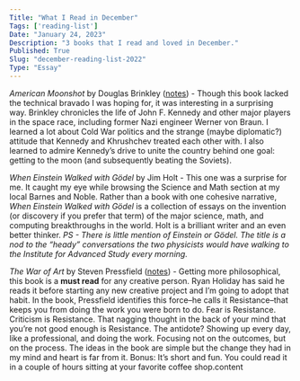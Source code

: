 ```yaml
---
Title: "What I Read in December"
Tags: ['reading-list']
Date: "January 24, 2023"
Description: "3 books that I read and loved in December."
Published: True
Slug: "december-reading-list-2022"
Type: "Essay"
---
```


*American Moonshot* by Douglas Brinkley ([notes](https://www.dltn.io/posts/book-notes-american-moonshot)) - Though this book lacked the technical bravado I was hoping for, it was interesting in a surprising way. Brinkley chronicles the life of John F. Kennedy and other major players in the space race, including former Nazi engineer Werner von Braun. I learned a lot about Cold War politics and the strange (maybe diplomatic?) attitude that Kennedy and Khrushchev treated each other with. I also learned to admire Kennedy’s drive to unite the country behind one goal: getting to the moon (and subsequently beating the Soviets).

*When Einstein Walked with Gödel* by Jim Holt - This one was a surprise for me. It caught my eye while browsing the Science and Math section at my local Barnes and Noble. Rather than a book with one cohesive narrative, *When Einstein Walked with Gödel* is a collection of essays on the invention (or discovery if you prefer that term) of the major science, math, and computing breakthroughs in the world. Holt is a brilliant writer and an even better thinker. *PS - There is little mention of Einstein or Gödel. The title is a nod to the “heady” conversations the two physicists would have walking to the Institute for Advanced Study every morning.*

*The War of Art* by Steven Pressfield ([notes](https://www.dltn.io/posts/the-war-of-art)) - Getting more philosophical, this book is a **must read** for any creative person. Ryan Holiday has said he reads it before starting any new creative project and I’m going to adopt that habit. In the book, Pressfield identifies this force–he calls it Resistance–that keeps you from doing the work you were born to do. Fear is Resistance. Criticism is Resistance. That nagging thought in the back of your mind that you’re not good enough is Resistance. The antidote? Showing up every day, like a professional, and doing the work. Focusing not on the outcomes, but on the process. The ideas in the book are simple but the change they had in my mind and heart is far from it. Bonus: It’s short and fun. You could read it in a couple of hours sitting at your favorite coffee shop.content